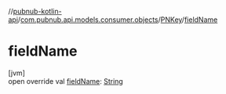 //[pubnub-kotlin-api](../../../index.md)/[com.pubnub.api.models.consumer.objects](../index.md)/[PNKey](index.md)/[fieldName](field-name.md)

# fieldName

[jvm]\
open override val [fieldName](field-name.md): [String](https://kotlinlang.org/api/latest/jvm/stdlib/kotlin/-string/index.html)
